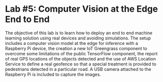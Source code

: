 # Lab #5: Computer Vision at the Edge End to End

The objective of this lab is to learn how to deploy an end to end machine learning solution using real devices and avoiding simulations. The setup includes a computer vision model at the edge for inference with a Raspberry Pi device, the creation a new IoT Greengrass component to overcome some limitations of the public TensorFlow component, the report of real GPS locations of the objects detected and the use of AWS Location Service to define a real geofence so that a special treatment is provided to pedestrians detected in a particular road.  A USB camera attached to the Raspberry Pi is included to capture the images. 

